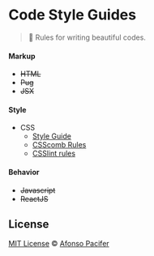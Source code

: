 # Code Style Guides

> :nail_care: Rules for writing beautiful codes.

#### Markup

- <s>HTML</s>
- <s>Pug</s>
- <s>JSX</s>

#### Style

- CSS
  - [Style Guide](patterns/CSS.md)
  - [CSScomb Rules](patterns/.csscomb.json)
  - [CSSlint rules](patterns/.csslintrc)

#### Behavior

- <s>Javascript</s>
- <s>ReactJS</s>

## License

[MIT License](https://github.com/afonsopacifer/code-style-guide/blob/master/LICENSE.md) © [Afonso Pacifer](http://afonsopacifer.github.io/)
